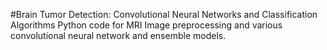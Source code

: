 #Brain Tumor Detection: Convolutional Neural Networks and Classification Algorithms
Python code for MRI Image preprocessing and various convolutional neural network and ensemble models.

